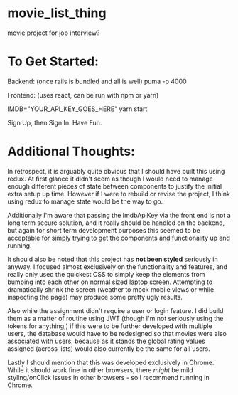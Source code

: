 # movie_list_thing
movie project for job interview?


# To Get Started:

Backend:
(once rails is bundled and all is well) 
 puma -p 4000 


Frontend:
(uses react, can be run with npm or yarn) 

IMDB="YOUR_API_KEY_GOES_HERE" yarn start 

Sign Up, then Sign In. Have Fun.


# Additional Thoughts:
In retrospect, it is arguably quite obvious that I should have built this using redux. At first glance it didn't seem as though I would need to manage enough different pieces of state between components to justify the initial extra setup up time. However if I were to rebuild or revise the project, I think using redux to manage state would be the way to go. 

Additionally I'm aware that passing the ImdbApiKey via the front end is not a long term secure solution, and it really should be handled on the backend, but again for short term development purposes this seemed to be acceptable for simply trying to get the components and functionality up and running. 

It should also be noted that this project has **not been styled** seriously in anyway. I focused almost exclusively on the functionality and features, and really only used the quickest CSS to simply keep the elements from bumping into each other on normal sized laptop screen. Attempting to dramatically shrink the screen (weather to mock mobile views or while inspecting the page) may produce some pretty ugly results. 

Also while the assignment didn't require a user or login feature. I did build them as a matter of routine using JWT (though I'm not seriously using the tokens for anything,) if this were to be further developed with multiple users, the database would have to be redesigned so that movies were also associated with users, because as it stands the global rating values assigned (across lists) would also currently be the same for all users. 

Lastly I should mention that this was developed exclusively in Chrome. While it should work fine in other browsers, there *might* be mild styling/onClick issues in other browsers - so I recommend running in Chrome.

